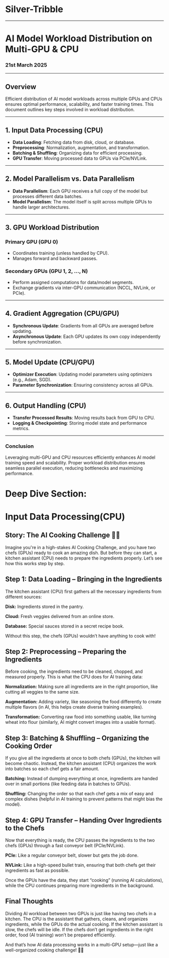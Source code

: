 # **Silver-Tribble**
---
# **AI Model Workload Distribution on Multi-GPU & CPU**
### **21st March 2025**
---

## **Overview**
Efficient distribution of AI model workloads across multiple GPUs and CPUs ensures optimal performance, scalability, and faster training times. This document outlines key steps involved in workload distribution.

---
## **1. Input Data Processing (CPU)**
- **Data Loading**: Fetching data from disk, cloud, or database.
- **Preprocessing**: Normalization, augmentation, and transformation.
- **Batching & Shuffling**: Organizing data for efficient processing.
- **GPU Transfer**: Moving processed data to GPUs via PCIe/NVLink.

---
## **2. Model Parallelism vs. Data Parallelism**
- **Data Parallelism**: Each GPU receives a full copy of the model but processes different data batches.
- **Model Parallelism**: The model itself is split across multiple GPUs to handle larger architectures.

---
## **3. GPU Workload Distribution**
### **Primary GPU (GPU 0)**
- Coordinates training (unless handled by CPU).
- Manages forward and backward passes.

### **Secondary GPUs (GPU 1, 2, …, N)**
- Perform assigned computations for data/model segments.
- Exchange gradients via inter-GPU communication (NCCL, NVLink, or PCIe).

---
## **4. Gradient Aggregation (CPU/GPU)**
- **Synchronous Update**: Gradients from all GPUs are averaged before updating.
- **Asynchronous Update**: Each GPU updates its own copy independently before synchronization.

---
## **5. Model Update (CPU/GPU)**
- **Optimizer Execution**: Updating model parameters using optimizers (e.g., Adam, SGD).
- **Parameter Synchronization**: Ensuring consistency across all GPUs.

---
## **6. Output Handling (CPU)**
- **Transfer Processed Results**: Moving results back from GPU to CPU.
- **Logging & Checkpointing**: Storing model state and performance metrics.

---
### **Conclusion**
Leveraging multi-GPU and CPU resources efficiently enhances AI model training speed and scalability. Proper workload distribution ensures seamless parallel execution, reducing bottlenecks and maximizing performance.


# **Deep Dive Section:**
# **Input Data Processing(CPU)**
## **Story: The AI Cooking Challenge** 🍳🤖
Imagine you're in a high-stakes AI Cooking Challenge, and you have two chefs (GPUs) ready to cook an amazing dish. But before they can start, a kitchen assistant (CPU) needs to prepare the ingredients properly. Let’s see how this works step by step.

## **Step 1:** Data Loading – Bringing in the Ingredients
The kitchen assistant (CPU) first gathers all the necessary ingredients from different sources:

**Disk:** Ingredients stored in the pantry.

**Cloud:** Fresh veggies delivered from an online store.

**Database:** Special sauces stored in a secret recipe book.

Without this step, the chefs (GPUs) wouldn’t have anything to cook with!

## **Step 2:** Preprocessing – Preparing the Ingredients
Before cooking, the ingredients need to be cleaned, chopped, and measured properly. This is what the CPU does for AI training data:

**Normalization:** Making sure all ingredients are in the right proportion, like cutting all veggies to the same size.

**Augmentation:** Adding variety, like seasoning the food differently to create multiple flavors (in AI, this helps create diverse training examples).

**Transformation:** Converting raw food into something usable, like turning wheat into flour (similarly, AI might convert images into a usable format).

## **Step 3:** Batching & Shuffling – Organizing the Cooking Order
If you give all the ingredients at once to both chefs (GPUs), the kitchen will become chaotic. Instead, the kitchen assistant (CPU) organizes the work into batches so each chef gets a fair amount.

**Batching:** Instead of dumping everything at once, ingredients are handed over in small portions (like feeding data in batches to GPUs).

**Shuffling:** Changing the order so that each chef gets a mix of easy and complex dishes (helpful in AI training to prevent patterns that might bias the model).

## **Step 4:** GPU Transfer – Handing Over Ingredients to the Chefs
Now that everything is ready, the CPU passes the ingredients to the two chefs (GPUs) through a fast conveyor belt (PCIe/NVLink).

**PCIe:** Like a regular conveyor belt, slower but gets the job done.

**NVLink:** Like a high-speed bullet train, ensuring that both chefs get their ingredients as fast as possible.

Once the GPUs have the data, they start “cooking” (running AI calculations), while the CPU continues preparing more ingredients in the background.

## **Final Thoughts**
Dividing AI workload between two GPUs is just like having two chefs in a kitchen. The CPU is the assistant that gathers, cleans, and organizes ingredients, while the GPUs do the actual cooking. If the kitchen assistant is slow, the chefs will be idle. If the chefs don’t get ingredients in the right order, food (AI training) won’t be prepared efficiently.

And that’s how AI data processing works in a multi-GPU setup—just like a well-organized cooking challenge! 🍳🔥
